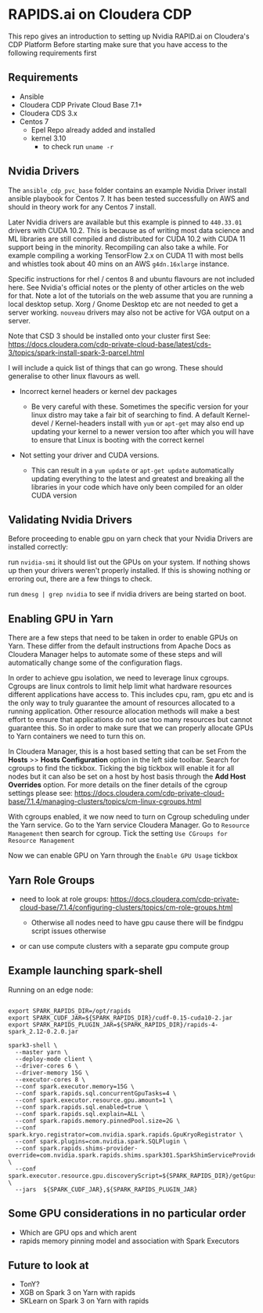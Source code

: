 # RAPIDS.ai on Cloudera CDP

This repo gives an introduction to setting up Nvidia RAPID.ai on Cloudera's CDP Platform
Before starting make sure that you have access to the following requirements first

## Requirements

- Ansible
- Cloudera CDP Private Cloud Base 7.1+
- Cloudera CDS 3.x
- Centos 7
  - Epel Repo already added and installed
  - kernel 3.10
    - to check run `uname -r`

## Nvidia Drivers

The `ansible_cdp_pvc_base` folder contains an example Nvidia Driver install ansible playbook for Centos 7.
It has been tested successfully on AWS and should in theory work for any Centos 7 install.

Later Nvidia drivers are available but this example is pinned to `440.33.01` drivers with CUDA 10.2. This is because as of writing most data science and ML libraries are still compiled and distributed for CUDA 10.2 with CUDA 11 support being in the minority. Recompiling can also take a while. For example compiling a working TensorFlow 2.x on CUDA 11 with most bells and whistles took about 40 mins on an AWS `g4dn.16xlarge` instance.

Specific instructions for rhel / centos 8 and ubuntu flavours are not included here. See Nvidia's official notes or the plenty of other articles on the web for that. Note a lot of the tutorials on the web assume that you are running a local desktop setup. Xorg / Gnome Desktop etc are not needed to get a server working. `nouveau` drivers may also not be active for VGA output on a server.

Note that CSD 3 should be installed onto your cluster first
See: https://docs.cloudera.com/cdp-private-cloud-base/latest/cds-3/topics/spark-install-spark-3-parcel.html

I will include a quick list of things that can go wrong. These should generalise to other linux flavours as well.

* Incorrect kernel headers or kernel dev packages
  - Be very careful with these. Sometimes the specific version for your linux distro may take a fair bit of searching to find. A default Kernel-devel / Kernel-headers install with `yum` or `apt-get` may also end up updating your kernel to a newer version too after which you will have to ensure that Linux is booting with the correct kernel

* Not setting your driver and CUDA versions.
  - This can result in a `yum update` or `apt-get update` automatically updating everything to the latest and greatest and breaking all the libraries in your code which have only been compiled for an older CUDA version

## Validating Nvidia Drivers

Before proceeding to enable gpu on yarn check that your Nvidia Drivers are installed correctly:

run `nvidia-smi` it should list out the GPUs on your system. If nothing shows up then your drivers weren't properly installed. If this is showing nothing or erroring out, there are a few things to check.

run `dmesg | grep nvidia` to see if nvidia drivers are being started on boot. 

## Enabling GPU in Yarn

There are a few steps that need to be taken in order to enable GPUs on Yarn. These differ from the default instructions from Apache Docs as Cloudera Manager helps to automate some of these steps and will automatically change some of the configuration flags. 

In order to achieve gpu isolation, we need to leverage linux cgroups. Cgroups are linux controls to limit help limit what hardware resources different applications have access to. This includes cpu, ram, gpu etc and is the only way to truly guarantee the amount of resources allocated to a running application. Other resource allocation methods will make a best effort to ensure that applications do not use too many resources but cannot guarantee this. So in order to make sure that we can properly allocate GPUs to Yarn containers we need to turn this on.

In Cloudera Manager, this is a host based setting that can be set From the **Hosts** >> **Hosts Configuration** option in the left side toolbar. Search for cgroups to find the tickbox. Ticking the big tickbox will enable it for all nodes but it can also be set on a host by host basis through the **Add Host Overrides** option. For more details on the finer details of the cgroup settings please see: https://docs.cloudera.com/cdp-private-cloud-base/7.1.4/managing-clusters/topics/cm-linux-cgroups.html

With cgroups enabled, it we now need to turn on Cgroup scheduling under the Yarn service. Go to the Yarn service Cloudera Manager. Go to `Resource Management` then search for cgroup. Tick the setting `Use CGroups for Resource Management`  

Now we can enable GPU on Yarn through the `Enable GPU Usage` tickbox


## Yarn Role Groups


- need to look at role groups: https://docs.cloudera.com/cdp-private-cloud-base/7.1.4/configuring-clusters/topics/cm-role-groups.html
  - Otherwise all nodes need to have gpu cause there will be findgpu script issues otherwise

- or can use compute clusters with a separate gpu compute group

## Example launching spark-shell

Running on an edge node:

```{bash}

export SPARK_RAPIDS_DIR=/opt/rapids
export SPARK_CUDF_JAR=${SPARK_RAPIDS_DIR}/cudf-0.15-cuda10-2.jar
export SPARK_RAPIDS_PLUGIN_JAR=${SPARK_RAPIDS_DIR}/rapids-4-spark_2.12-0.2.0.jar

spark3-shell \
  --master yarn \
  --deploy-mode client \
  --driver-cores 6 \
  --driver-memory 15G \
  --executor-cores 8 \
  --conf spark.executor.memory=15G \
  --conf spark.rapids.sql.concurrentGpuTasks=4 \
  --conf spark.executor.resource.gpu.amount=1 \
  --conf spark.rapids.sql.enabled=true \
  --conf spark.rapids.sql.explain=ALL \
  --conf spark.rapids.memory.pinnedPool.size=2G \
  --conf spark.kryo.registrator=com.nvidia.spark.rapids.GpuKryoRegistrator \
  --conf spark.plugins=com.nvidia.spark.SQLPlugin \
  --conf spark.rapids.shims-provider-override=com.nvidia.spark.rapids.shims.spark301.SparkShimServiceProvider \
  --conf spark.executor.resource.gpu.discoveryScript=${SPARK_RAPIDS_DIR}/getGpusResources.sh \
  --jars  ${SPARK_CUDF_JAR},${SPARK_RAPIDS_PLUGIN_JAR}

```

## Some GPU considerations in no particular order

- Which are GPU ops and which arent
- rapids memory pinning model and association with Spark Executors

## Future to look at

- TonY?
- XGB on Spark 3 on Yarn with rapids
- SKLearn on Spark 3 on Yarn with rapids